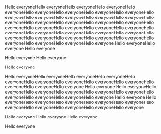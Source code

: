 Hello everyoneHello everyoneHello everyoneHello everyoneHello everyoneHello everyoneHello everyoneHello everyoneHello everyoneHello everyoneHello everyoneHello everyoneHello everyoneHello everyoneHello everyoneHello everyoneHello everyoneHello everyoneHello everyoneHello everyoneHello everyoneHello everyoneHello everyoneHello everyoneHello everyoneHello everyoneHello everyoneHello everyoneHello everyoneHello everyoneHello everyoneHello everyoneHello everyoneHello everyoneHello everyoneHello everyoneHello everyoneHello everyone
Hello everyoneHello everyone
Hello everyone

Hello everyone
Hello everyone

Hello everyone

Hello everyoneHello everyoneHello everyoneHello everyoneHello everyoneHello everyoneHello everyoneHello everyoneHello everyoneHello everyoneHello everyoneHello everyone
Hello everyone
Hello everyoneHello everyoneHello everyoneHello everyoneHello everyoneHello everyoneHello everyoneHello everyoneHello everyoneHello everyone
Hello everyone
Hello everyoneHello everyoneHello everyoneHello everyoneHello everyoneHello everyoneHello everyoneHello everyoneHello everyoneHello everyone

Hello everyone
Hello everyone
Hello everyone

Hello everyone
